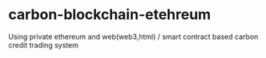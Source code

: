 # carbon-blockchain-etehreum
Using private ethereum and web(web3,html) / smart contract based carbon credit trading system
